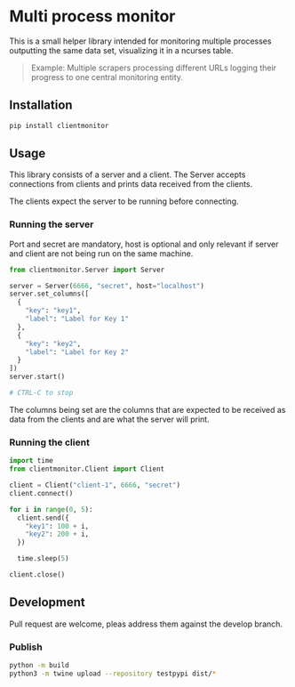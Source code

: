 # Multi process monitor

This is a small helper library intended for monitoring multiple processes outputting the same data set, visualizing it in a ncurses table.

> Example: Multiple scrapers processing different URLs logging their progress to one central monitoring entity.

## Installation
```bash
pip install clientmonitor
```

## Usage
This library consists of a server and a client. The Server accepts connections from clients and prints data received from the clients.

The clients expect the server to be running before connecting.

### Running the server
Port and secret are mandatory, host is optional and only relevant if server and client are not being run on the same machine.

```python
from clientmonitor.Server import Server

server = Server(6666, "secret", host="localhost")
server.set_columns([
  {
    "key": "key1",
    "label": "Label for Key 1"
  },
  {
    "key": "key2",
    "label": "Label for Key 2"
  }
])
server.start()

# CTRL-C to stop
```

The columns being set are the columns that are expected to be received as data from the clients and are what the server will print.

### Running the client
```python
import time
from clientmonitor.Client import Client

client = Client("client-1", 6666, "secret")
client.connect()

for i in range(0, 5):
  client.send({
    "key1": 100 + i,
    "key2": 200 + i,
  })

  time.sleep(5)

client.close()
```

## Development
Pull request are welcome, pleas address them against the develop branch.

### Publish
```bash
python -m build
python3 -m twine upload --repository testpypi dist/*
```
